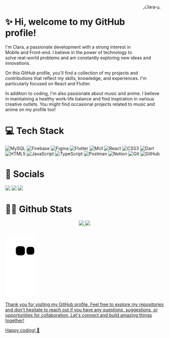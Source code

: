 
<img align="right" alt="Clara-pic" height="150" style="border-radius:50px;" src="https://cdn.discordapp.com/attachments/833794253712523285/943587337194053662/ezgif.com-gif-maker.gif?width=676&height=676">

# ✨ Hi, welcome to my GitHub profile! 

I'm Clara, a passionate development with a strong interest in Mobile and Front-end. I believe in the power of technology to solve real-world problems and am constantly exploring new ideas and innovations.

On this GitHub profile, you'll find a collection of my projects and contributions that reflect my skills, knowledge, and experiences. I'm particularly focused on React and Flutter.

In addition to coding, I'm also passionate about music and anime. I believe in maintaining a healthy work-life balance and find inspiration in various creative outlets. You might find occasional projects related to music and anime on my profile too!


# 💻 Tech Stack
![MySQL](https://img.shields.io/badge/mysql-%2300f.svg?style=for-the-badge&logo=mysql&logoColor=white) ![Firebase](https://img.shields.io/badge/Firebase-039BE5?style=for-the-badge&logo=Firebase&logoColor=white) ![Figma](https://img.shields.io/badge/figma-%23F24E1E.svg?style=for-the-badge&logo=figma&logoColor=white) ![Flutter](https://img.shields.io/badge/Flutter-%2302569B.svg?style=for-the-badge&logo=Flutter&logoColor=white) ![MUI](https://img.shields.io/badge/MUI-%230081CB.svg?style=for-the-badge&logo=mui&logoColor=white) ![React](https://img.shields.io/badge/react-%2320232a.svg?style=for-the-badge&logo=react&logoColor=%2361DAFB) ![CSS3](https://img.shields.io/badge/css3-%231572B6.svg?style=for-the-badge&logo=css3&logoColor=white) ![Dart](https://img.shields.io/badge/dart-%230175C2.svg?style=for-the-badge&logo=dart&logoColor=white) ![HTML5](https://img.shields.io/badge/html5-%23E34F26.svg?style=for-the-badge&logo=html5&logoColor=white) ![JavaScript](https://img.shields.io/badge/javascript-%23323330.svg?style=for-the-badge&logo=javascript&logoColor=%23F7DF1E) ![TypeScript](https://img.shields.io/badge/typescript-%23007ACC.svg?style=for-the-badge&logo=typescript&logoColor=white) ![Postman](https://img.shields.io/badge/Postman-FF6C37?style=for-the-badge&logo=postman&logoColor=white) ![Notion](https://img.shields.io/badge/Notion-%23000000.svg?style=for-the-badge&logo=notion&logoColor=white) ![Git](https://img.shields.io/badge/git-%23F05033.svg?style=for-the-badge&logo=git&logoColor=white) ![GitHub](https://img.shields.io/badge/github-%23121011.svg?style=for-the-badge&logo=github&logoColor=white)

# 💫 Socials
<div>
  <a href = "mailto:lara.rhee.gree@gmail.com"><img src="https://img.shields.io/badge/-Gmail-%23333?style=for-the-badge&logo=gmail&logoColor=white" target="_blank"></a>
  <a href="https://www.linkedin.com/in/clara-rodrigues-dos-santos-696074203/" target="_blank"><img src="https://img.shields.io/badge/-LinkedIn-%230077B5?style=for-the-badge&logo=linkedin&logoColor=white" target="_blank"></a>  
  <a href="https://wa.me/5588993783143" target="_blank"><img src="https://img.shields.io/badge/WhatsApp-25D366?style=for-the-badge&logo=whatsapp&logoColor=white" target="_blank"></a>  
</div>

# 👩‍💻 Github Stats

<div align="center">
  <a href="https://github.com/Clara-Ro">
  <img height="180em" src="https://github-readme-stats.vercel.app/api?username=Clara-Ro&show_icons=true&theme=tokyonight&include_all_commits=true&count_private=true"/>
  <img height="180em" src="https://github-readme-stats.vercel.app/api/top-langs/?username=Clara-Ro&layout=compact&langs_count=7&theme=tokyonight"/>

</div>
  
  ##

![Snake animation](https://github.com/Clara-Ro/Clara-Ro/blob/output/github-contribution-grid-snake.svg)

Thank you for visiting my GitHub profile. Feel free to explore my repositories and don't hesitate to reach out if you have any questions, suggestions, or opportunities for collaboration. Let's connect and build amazing things together!

Happy coding! 🚀

